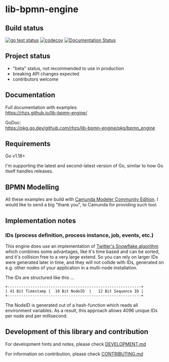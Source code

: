 # lib-bpmn-engine

## Build status

[![go test status](https://github.com/rhzs/lib-bpmn-engine/actions/workflows/go-test.yml/badge.svg)](https://github.com/rhzs/lib-bpmn-engine/actions/workflows/go-test.yml)
[![codecov](https://codecov.io/gh/rhzs/lib-bpmn-engine/branch/main/graph/badge.svg?token=J5J6SQ0TPJ)](https://codecov.io/gh/rhzs/lib-bpmn-engine)
[![Documentation Status](https://readthedocs.com/projects/rhzs-lib-bpmn-engine/badge/?version=latest)](https://rhzs-lib-bpmn-engine.readthedocs-hosted.com/en/latest/?badge=latest)

## Project status

* "beta" status, not recommended to use in production
* breaking API changes expected
* contributors welcome

## Documentation

Full documentation with examples: \
https://rhzs.github.io/lib-bpmn-engine/

GoDoc: \
https://pkg.go.dev/github.com/rhzs/lib-bpmn-engine/pkg/bpmn_engine


## Requirements

Go v1.18+

I'm supporting the latest and second-latest version of Go, similar to how Go itself handles releases. 

## BPMN Modelling

All these examples are build with [Camunda Modeler Community Edition](https://camunda.com/de/download/modeler/).
I would like to send a big "thank you", to Camunda for providing such tool.

## Implementation notes

### IDs (process definition, process instance, job, events, etc.)

This engine does use an implementation of [Twitter's Snowflake algorithm](https://en.wikipedia.org/wiki/Snowflake_ID)
which combines some advantages, like it's time based and can be sorted, and it's collision free to a very large extend.
So you can rely on larger IDs were generated later in time, and they will not collide with IDs,
generated on e.g. other nodes of your application in a multi-node installation.

The IDs are structured like this ...
```
+-----------------------------------------------------------+
| 41 Bit Timestamp |  10 Bit NodeID  |   12 Bit Sequence ID |
+-----------------------------------------------------------+
```

The NodeID is generated out of a hash-function which reads all environment variables.
As a result, this approach allows 4096 unique IDs per node and per millisecond.

## Development of this library and contribution

For development hints and notes, please check [DEVELOPMENT.md](./DEVELOPMENT.md)

For information on contribution, please check [CONTRIBUTING.md](./CONTRIBUTING.md)
